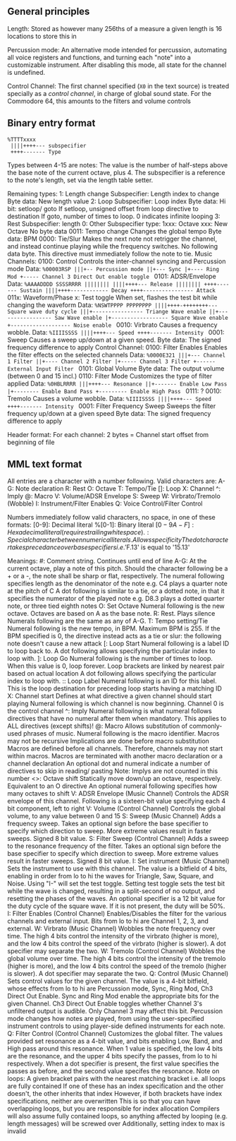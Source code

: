 ## General principles

Length: Stored as however many 256ths of a measure a given length is
     16 locations to store this in

Percussion mode:
     An alternative mode intended for percussion, automating all voice registers and functions, and turning each "note" into a customizable instrument.
     After disabling this mode, all state for the channel is undefined.

Control Channel:
     The first channel specified (`X0` in the text source) is treated specially as a *control channel*, in charge of global sound state. For the Commodore 64, this amounts to the filters and volume controls

## Binary entry format
```
%TTTTxxxx
 ||||++++--- subspecifier
 ++++------- Type
```
Types between 4-15 are notes:
     The value is the number of half-steps above the base note of the current octave, plus 4.
     The subspecifier is a reference to the note's length, set via the length table setter.

Remaining types:
     1: Length change
         Subspecifier: Length index to change
         Byte data: New length value
     2: Loop
         Subspecifier: Loop index
             Byte data: Hi bit: setloop/ goto
                 If setloop, unsigned offset from loop directive to destination
                 If goto, number of times to loop. 0 indicates infinite looping
     3: Rest
         Subspecifier: length
     0: Other
         Subspecifier type:
             1xxx: Octave
                 xxx: New Octave
                 No byte data
             0011: Tempo change
                 Changes the global tempo
                 Byte data: BPM
             0000: Tie/Slur
                 Makes the next note not retrigger the channel, and instead continue playing while the frequency switches. No following data byte. This directive must immediately follow the note to tie.
         Music Channels:
             0100: Control
                 Controls the inter-channel syncing and Percussion mode
                 Data:
                 ```%00003RSP
                         |||+-- Percussion mode
                         ||+--- Sync
                         |+---- Ring Mod
                         +----- Channel 3 Direct Out enable toggle
                 ```
             0101: ADSR/Envelope
                 Data:
                 ```%AAAADDDD SSSSRRRR
                     |||||||| ||||++++--- Release
                     |||||||| ++++------- Sustain
                     ||||++++------------ Decay
                     ++++---------------- Attack
                 ```
             011x: Waveform/Phase
                 x: Test toggle
                     When set, flashes the test bit while changing the waveform
                 Data:
                 ```%NSWTPPPP PPPPPPPP
                     ||||++++-++++++++--- Square wave duty cycle
                     |||+---------------- Triange Wave enable
                     ||+----------------- Saw Wave enable
                     |+------------------ Square Wave enable
                     +------------------- Noise enable
                 ```
             0010: Virbrato
                 Causes a frequency wobble.
                 Data:
                 ```%IIIISSSS
                     ||||++++--- Speed
                     ++++------- Intensity
                 ```
             0001: Sweep
                 Causes a sweep up/down at a given speed.
                 Byte data: The signed frequency difference to apply
         Control Channel:
             0100: Filter Enables
                 Enables the filter effects on the selected channels
                 Data:
                 ```%0000E321
                         |||+--- Channel 1 Filter
                         ||+---- Channel 2 Filter
                         |+----- Channel 3 Filter
                         +------ External Input Filter
                 ```
             0101: Global Volume
                 Byte data: The output volume (between 0 and 15 incl.)
             0110: Filter Mode
                 Customizes the type of filter applied
                 Data:
                 ```%0HBLRRRR
                      |||++++--- Resonance
                      ||+------- Enable Low Pass
                      |+-------- Enable Band Pass
                      +--------- Enable High Pass
                 ```
             0111: ?
             0010: Tremolo
                 Causes a volume wobble.
                 Data:
                 ```%IIIISSSS
                     ||||++++--- Speed
                     ++++------- Intensity
                 ```
             0001: Filter Frequency Sweep
                 Sweeps the filter frequency up/down at a given speed
                 Byte data: The signed frequency difference to apply

Header format:
For each channel:
2 bytes =  Channel start offset from beginning of file


## MML text format
All entries are a character with a number following. Valid characters are:
    A-G:    Note declaration
    R:      Rest
    O:      Octave
    T:      Tempo/Tie
    []:     Loop
    X:      Channel
    ^:      Imply
    @:      Macro
    V:      Volume/ADSR Envelope
    S:      Sweep
    W:      Virbrato/Tremolo (Wobble)
    I:      Instrument/Filter Enables
    Q:      Voice Control/Filter Control
    
Numbers immediately follow valid characters, no space, in one of these formats:
    [0-9]:      Decimal literal
    %[0-1]:     Binary literal
    $[0-9A-F]:  Hexadecimal literal (requires trailing whitespace)
    .:          Special character between numerical literals. Allows specificity
The dot character takes precedance over base specifiers i.e. '$F.13' is equal to '15.13'

Meanings:
    #: Comment string. Continues until end of line
    A-G: At the current octave, play a note of this pitch.
        Should the character following be a + or a -, the note shall be sharp or flat, respectively.
        The numeral following specifies length as the denominator of the note
        e.g. C4 plays a quarter note at the pitch of C
        A dot following is similar to a tie, or a dotted note, in that it specifies the numerator of the played note
        e.g. D8.3 plays a dotted quarter note, or three tied eighth notes
    O: Set Octave
        Numeral following is the new octave. Octaves are based on A as the base note.
    R: Rest. Plays silence
        Numerals following are the same as any of A-G.
    T: Tempo setting/Tie
        Numeral following is the new tempo, in BPM. Maximum BPM is 255. If the BPM specified is 0, the directive instead acts as a tie or slur: the following note doesn't cause a new attack
    [: Loop Start
        Numeral following is a label ID to loop back to.
        A dot following allows specifying the particular index to loop with.
    ]: Loop Go
        Numeral following is the number of times to loop. When this value is 0, loop forever.
        Loop brackets are linked by nearest pair based on actual location
        A dot following allows specifying the particular index to loop with.
    :: Loop Label
        Numeral following is an ID for this label.
        This is the loop destination for preceding loop starts having a matching ID
    X: Channel start
        Defines at what directive a given channel should start playing
        Numeral following is which channel is now beginning.
        Channel 0 is the control channel
    ^: Imply
        Numeral following is what numeral follows directives that have no numeral after them when mandatory. This applies to ALL directives (except shifts)!
    @: Macro
        Allows substitution of commonly-used phrases of music.
        Numeral following is the macro identifier.
        Macros may not be recursive
        Implications are done before macro substitution
        Macros are defined before all channels. Therefore, channels may not start within macros.
        Macros are terminated with another macro declaration or a channel declaration
        An optional dot and numeral indicate a number of directives to skip in reading/ pasting
            Note: Implys are not counted in this number
    <>: Octave shift
        Statically move down/up an octave, respectively. Equivalent to an O directive
        An optional numeral following specifies how many octaves to shift
    V: ADSR Envelope (Music Channel)
        Controls the ADSR envelope of this channel. Following is a sixteen-bit value specifying each 4 bit component, left to right
    V: Volume (Control Channel)
        Controls the global volume, to any value between 0 and 15
    S: Sweep (Music Channel)
        Adds a frequency sweep. Takes an optional sign before the base specifier to specify which direction to sweep. More extreme values result in faster sweeps. Signed 8 bit value.
    S: Filter Sweep (Control Channel)
        Adds a sweep to the resonance frequency of the filter. Takes an optional sign before the base specifier to specify which direction to sweep. More extreme values result in faster sweeps. Signed 8 bit value.
    I: Set instrument (Music Channel)
        Sets the instrument to use with this channel. The value is a bitfield of 4 bits, enabling in order from lo to hi the waves for Triangle, Saw, Square, and Noise. Using "I-" will set the test toggle. Setting test toggle sets the test bit while the wave is changed, resulting in a split-second of no output, and resetting the phases of the waves. An optional specifier is a 12 bit value for the duty cycle of the square wave. If it is not present, the duty will be 50%.
    I: Filter Enables (Control Channel)
        Enables/Disables the filter for the various channels and external input. Bits from lo to hi are Channel 1, 2, 3, and external.
    W: Virbrato (Music Channel)
        Wobbles the note frequency over time. The high 4 bits control the intensity of the virbrato (higher is more), and the low 4 bits control the speed of the virbrato (higher is slower). A dot specifier may separate the two.
    W: Tremolo (Control Channel)
        Wobbles the global volume over time. The high 4 bits control the intensity of the tremolo (higher is more), and the low 4 bits control the speed of the tremolo (higher is slower). A dot specifier may separate the two.
    Q: Control (Music Channel)
        Sets control values for the given channel. The value is a 4-bit bitfield, whose effects from lo to hi are Percussion mode, Sync, Ring Mod, Ch3 Direct Out Enable. Sync and Ring Mod enable the appropriate bits for the given Channel. Ch3 Direct Out Enable toggles whether Channel 3's unfiltered output is audible. Only Channel 3 may affect this bit. Percussion mode changes how notes are played, from using the user-specified instrument controls to using player-side defined instruments for each note.
    Q: Filter Control (Control Channel)
        Customizes the global filter. The values provided set resonance as a 4-bit value, and bits enabling Low, Band, and High pass around this resonance. When 1 value is specified, the low 4 bits are the resonance, and the upper 4 bits specify the passes, from lo to hi respectively. When a dot specifier is present, the first value specifies the passes as before, and the second value specifes the resonance.
Note on loops:
    A given bracket pairs with the nearest matching bracket i.e. all loops are fully contained
    If one of these has an index specification and the other doesn't, the other inherits that index
    However, if both brackets have index specifications, neither are overwritten
    This is so that you can have overlapping loops, but you are responsible for index allocation
    Compilers will also assume fully contained loops, so anything affected by looping (e.g. length messages) will be screwed over
    Additionally, setting index to max is invalid
